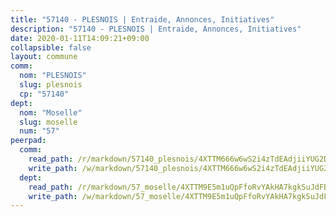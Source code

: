 ```yaml
---
title: "57140 - PLESNOIS | Entraide, Annonces, Initiatives"
description: "57140 - PLESNOIS | Entraide, Annonces, Initiatives"
date: 2020-01-11T14:09:21+09:00
collapsible: false
layout: commune
comm:
  nom: "PLESNOIS"
  slug: plesnois
  cp: "57140"
dept:
  nom: "Moselle"
  slug: moselle
  num: "57"
peerpad:
  comm:
    read_path: /r/markdown/57140_plesnois/4XTTM666w6wS2i4zTdEAdjiiYUG2DgP8f4WysaR4qdCSwm66i
    write_path: /w/markdown/57140_plesnois/4XTTM666w6wS2i4zTdEAdjiiYUG2DgP8f4WysaR4qdCSwm66i-K3TgUyemWQFQNqz5JJvsYTZBRM9Wtxix8dg4CvV4ZXfssVk1Lzt896CEffbVfqG2Ndns2VwhygJBD1kLHRiWFYaxxLCPSou6HM6pjrbh5v1uk6brf5pJzSUTqyANDFKNShGzMQyc
  dept:
    read_path: /r/markdown/57_moselle/4XTTM9E5m1uQpFfoRvYAkHA7kgkSuJdFBSCmoLnZ6YvxmqAKj
    write_path: /w/markdown/57_moselle/4XTTM9E5m1uQpFfoRvYAkHA7kgkSuJdFBSCmoLnZ6YvxmqAKj-K3TgTxpsRhjGfb3pJqDaX4rYTLkyLoK3BLA4awBfhTSCoyNhResrhhmfsEF8aKnccedt5XoBzWeRYfKxQxNKv71ETcpGharLRE7rdgTKY3uSaW3Du2dz8v23YEY268mfYmweTFnR
---
```


